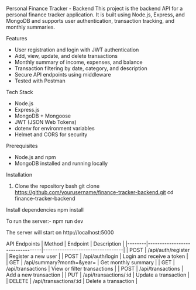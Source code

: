 Personal Finance Tracker - Backend
This project is the backend API for a personal finance tracker application. It is built using Node.js, Express, and MongoDB and supports user authentication, transaction tracking, and monthly summaries.

Features
- User registration and login with JWT authentication
- Add, view, update, and delete transactions
- Monthly summary of income, expenses, and balance
- Transaction filtering by date, category, and description
- Secure API endpoints using middleware
- Tested with Postman

Tech Stack
- Node.js
- Express.js
- MongoDB + Mongoose
- JWT (JSON Web Tokens)
- dotenv for environment variables
- Helmet and CORS for security

Prerequisites
- Node.js and npm
- MongoDB installed and running locally

 Installation
1. Clone the repository
bash
git clone https://github.com/yourusername/finance-tracker-backend.git
cd finance-tracker-backend

Install dependencies
npm install

To run the server:-
npm run dev

The server will start on http://localhost:5000

API Endpoints
| Method | Endpoint                        | Description                       |
|--------|---------------------------------|----------------------------------|
| POST   | /api/auth/register              | Register a new user               |
| POST   | /api/auth/login                 | Login and receive a token         |
| GET    | /api/summary?month=&year=       | Get monthly summary               |
| GET    | /api/transactions               | View or filter transactions       |
| POST   | /api/transactions               | Add a new transaction             |
| PUT    | /api/transactions/:id           | Update a transaction              |
| DELETE | /api/transactions/:id           | Delete a transaction              |





